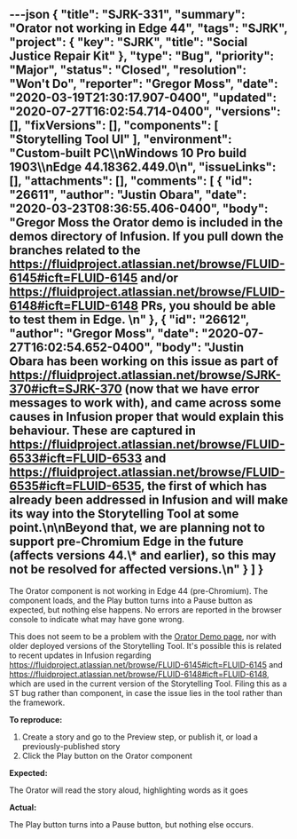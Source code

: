 ---json
{
  "title": "SJRK-331",
  "summary": "Orator not working in Edge 44",
  "tags": "SJRK",
  "project": {
    "key": "SJRK",
    "title": "Social Justice Repair Kit"
  },
  "type": "Bug",
  "priority": "Major",
  "status": "Closed",
  "resolution": "Won't Do",
  "reporter": "Gregor Moss",
  "date": "2020-03-19T21:30:17.907-0400",
  "updated": "2020-07-27T16:02:54.714-0400",
  "versions": [],
  "fixVersions": [],
  "components": [
    "Storytelling Tool UI"
  ],
  "environment": "Custom-built PC\\\nWindows 10 Pro build 1903\\\nEdge 44.18362.449.0\n",
  "issueLinks": [],
  "attachments": [],
  "comments": [
    {
      "id": "26611",
      "author": "Justin Obara",
      "date": "2020-03-23T08:36:55.406-0400",
      "body": "Gregor Moss the Orator demo is included in the demos directory of Infusion. If you pull down the branches related to the <https://fluidproject.atlassian.net/browse/FLUID-6145#icft=FLUID-6145> and/or <https://fluidproject.atlassian.net/browse/FLUID-6148#icft=FLUID-6148> PRs, you should be able to test them in Edge. \n"
    },
    {
      "id": "26612",
      "author": "Gregor Moss",
      "date": "2020-07-27T16:02:54.652-0400",
      "body": "Justin Obara has been working on this issue as part of <https://fluidproject.atlassian.net/browse/SJRK-370#icft=SJRK-370> (now that we have error messages to work with), and came across some causes in Infusion proper that would explain this behaviour. These are captured in <https://fluidproject.atlassian.net/browse/FLUID-6533#icft=FLUID-6533> and <https://fluidproject.atlassian.net/browse/FLUID-6535#icft=FLUID-6535>, the first of which has already been addressed in Infusion and will make its way into the Storytelling Tool at some point.\n\nBeyond that, we are planning not to support pre-Chromium Edge in the future (affects versions 44.\\* and earlier), so this may not be resolved for affected versions.\n"
    }
  ]
}
---
The Orator component is not working in Edge 44 (pre-Chromium). The component loads, and the Play button turns into a Pause button as expected, but nothing else happens. No errors are reported in the browser console to indicate what may have gone wrong.

This does not seem to be a problem with the [Orator Demo page](https://build.fluidproject.org/infusion/demos/orator/), nor with older deployed versions of the Storytelling Tool. It's possible this is related to recent updates in Infusion regarding <https://fluidproject.atlassian.net/browse/FLUID-6145#icft=FLUID-6145> and <https://fluidproject.atlassian.net/browse/FLUID-6148#icft=FLUID-6148>, which are used in the current version of the Storytelling Tool. Filing this as a ST bug rather than component, in case the issue lies in the tool rather than the framework.

**To reproduce:**

1. Create a story and go to the Preview step, or publish it, or load a previously-published story
2. Click the Play button on the Orator component

**Expected:**

The Orator will read the story aloud, highlighting words as it goes

**Actual:**

The Play button turns into a Pause button, but nothing else occurs.

        